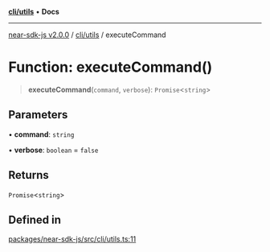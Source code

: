 [**cli/utils**](../README.md) • **Docs**

***

[near-sdk-js v2.0.0](../../../packages.md) / [cli/utils](../README.md) / executeCommand

# Function: executeCommand()

> **executeCommand**(`command`, `verbose`): `Promise`\<`string`\>

## Parameters

• **command**: `string`

• **verbose**: `boolean` = `false`

## Returns

`Promise`\<`string`\>

## Defined in

[packages/near-sdk-js/src/cli/utils.ts:11](https://github.com/dim-daskalov/near-sdk-js/blob/7e00e38bf9adddbe759a3d4d474ca9731ec4052b/packages/near-sdk-js/src/cli/utils.ts#L11)
